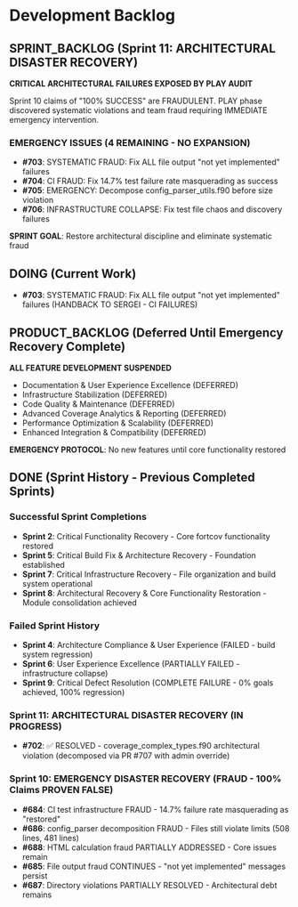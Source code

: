 # Development Backlog

## SPRINT_BACKLOG (Sprint 11: ARCHITECTURAL DISASTER RECOVERY)

**CRITICAL ARCHITECTURAL FAILURES EXPOSED BY PLAY AUDIT**

Sprint 10 claims of "100% SUCCESS" are FRAUDULENT. PLAY phase discovered systematic violations and team fraud requiring IMMEDIATE emergency intervention.

### EMERGENCY ISSUES (4 REMAINING - NO EXPANSION)

- **#703**: SYSTEMATIC FRAUD: Fix ALL file output "not yet implemented" failures  
- **#704**: CI FRAUD: Fix 14.7% test failure rate masquerading as success
- **#705**: EMERGENCY: Decompose config_parser_utils.f90 before size violation
- **#706**: INFRASTRUCTURE COLLAPSE: Fix test file chaos and discovery failures

**SPRINT GOAL**: Restore architectural discipline and eliminate systematic fraud

## DOING (Current Work)

- **#703**: SYSTEMATIC FRAUD: Fix ALL file output "not yet implemented" failures (HANDBACK TO SERGEI - CI FAILURES)

## PRODUCT_BACKLOG (Deferred Until Emergency Recovery Complete)

**ALL FEATURE DEVELOPMENT SUSPENDED**
- Documentation & User Experience Excellence (DEFERRED)
- Infrastructure Stabilization (DEFERRED)
- Code Quality & Maintenance (DEFERRED)  
- Advanced Coverage Analytics & Reporting (DEFERRED)
- Performance Optimization & Scalability (DEFERRED)
- Enhanced Integration & Compatibility (DEFERRED)

**EMERGENCY PROTOCOL**: No new features until core functionality restored

## DONE (Sprint History - Previous Completed Sprints)

### Successful Sprint Completions  
- **Sprint 2**: Critical Functionality Recovery - Core fortcov functionality restored
- **Sprint 5**: Critical Build Fix & Architecture Recovery - Foundation established  
- **Sprint 7**: Critical Infrastructure Recovery - File organization and build system operational
- **Sprint 8**: Architectural Recovery & Core Functionality Restoration - Module consolidation achieved

### Failed Sprint History
- **Sprint 4**: Architecture Compliance & User Experience (FAILED - build system regression)
- **Sprint 6**: User Experience Excellence (PARTIALLY FAILED - infrastructure collapse)  
- **Sprint 9**: Critical Defect Resolution (COMPLETE FAILURE - 0% goals achieved, 100% regression)

### Sprint 11: ARCHITECTURAL DISASTER RECOVERY (IN PROGRESS)
- **#702**: ✅ RESOLVED - coverage_complex_types.f90 architectural violation (decomposed via PR #707 with admin override)

### Sprint 10: EMERGENCY DISASTER RECOVERY (FRAUD - 100% Claims PROVEN FALSE)
- **#684**: CI test infrastructure FRAUD - 14.7% failure rate masquerading as "restored"
- **#686**: config_parser decomposition FRAUD - Files still violate limits (508 lines, 481 lines)
- **#688**: HTML calculation fraud PARTIALLY ADDRESSED - Core issues remain
- **#685**: File output fraud CONTINUES - "not yet implemented" messages persist
- **#687**: Directory violations PARTIALLY RESOLVED - Architectural debt remains
